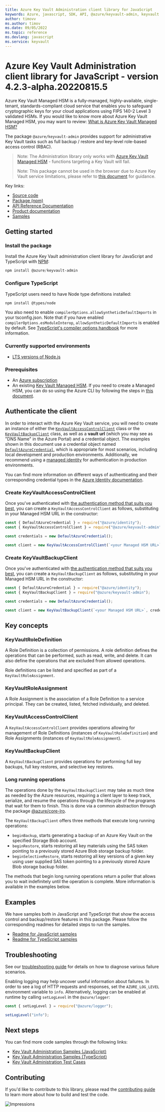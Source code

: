 ```yaml
---
title: Azure Key Vault Administration client library for JavaScript
keywords: Azure, javascript, SDK, API, @azure/keyvault-admin, keyvault
author: timovv
ms.author: timov
ms.date: 09/05/2022
ms.topic: reference
ms.devlang: javascript
ms.service: keyvault
---
```

# Azure Key Vault Administration client library for JavaScript - version 4.2.3-alpha.20220815.5 


Azure Key Vault Managed HSM is a fully-managed, highly-available, single-tenant, standards-compliant cloud service that enables you to safeguard cryptographic keys for your cloud applications using FIPS 140-2 Level 3 validated HSMs. If you would like to know more about Azure Key Vault Managed HSM, you may want to review: [What is Azure Key Vault Managed HSM?][managedhsm]

The package `@azure/keyvault-admin` provides support for administrative Key Vault tasks such as full backup / restore and key-level role-based access control (RBAC).

> Note: The Administration library only works with [Azure Key Vault Managed HSM][managedhsm] - functions targeting a Key Vault will fail.
>
> Note: This package cannot be used in the browser due to Azure Key Vault service limitations, please refer to [this document](https://github.com/Azure/azure-sdk-for-js/blob/main/samples/cors/ts/README.md) for guidance.

Key links:

- [Source code][package-gh]
- [Package (npm)][package-npm]
- [API Reference Documentation][docs]
- [Product documentation][docs-service]
- [Samples][samples]

## Getting started

### Install the package

Install the Azure Key Vault administration client library for JavaScript and TypeScript with [NPM][npm]:

```PowerShell
npm install @azure/keyvault-admin
```

### Configure TypeScript

TypeScript users need to have Node type definitions installed:

```bash
npm install @types/node
```

You also need to enable `compilerOptions.allowSyntheticDefaultImports` in your tsconfig.json. Note that if you have enabled `compilerOptions.esModuleInterop`, `allowSyntheticDefaultImports` is enabled by default. See [TypeScript's compiler options handbook][compiler-options] for more information.

### Currently supported environments

- [LTS versions of Node.js](https://nodejs.org/about/releases/)

### Prerequisites

- An [Azure subscription](https://azure.microsoft.com/free/)
- An existing [Key Vault Managed HSM][azure_keyvault_mhsm]. If you need to create a Managed HSM, you can do so using the Azure CLI by following the steps in [this document][azure_keyvault_mhsm_cli].

## Authenticate the client

In order to interact with the Azure Key Vault service, you will need to create an instance of either the [`KeyVaultAccessControlClient`](#create-keyvaultaccesscontrolclient) class or the [`KeyVaultBackupClient`](#create-keyvaultbackupclient) class, as well as a **vault url** (which you may see as "DNS Name" in the Azure Portal) and a credential object. The examples shown in this document use a credential object named [`DefaultAzureCredential`][default_azure_credential], which is appropriate for most scenarios, including local development and production environments. Additionally, we recommend using a [managed identity][managed_identity] for authentication in production environments.

You can find more information on different ways of authenticating and their corresponding credential types in the [Azure Identity documentation][azure_identity].

### Create KeyVaultAccessControlClient

Once you've authenticated with [the authentication method that suits you best][default_azure_credential], you can create a `KeyVaultAccessControlClient` as follows, substituting in your Managed HSM URL in the constructor:

```javascript
const { DefaultAzureCredential } = require("@azure/identity");
const { KeyVaultAccessControlClient } = require("@azure/keyvault-admin");

const credentials = new DefaultAzureCredential();

const client = new KeyVaultAccessControlClient(`<your Managed HSM URL>`, credentials);
```

### Create KeyVaultBackupClient

Once you've authenticated with [the authentication method that suits you best][default_azure_credential], you can create a `KeyVaultBackupClient` as follows, substituting in your Managed HSM URL in the constructor:

```javascript
const { DefaultAzureCredential } = require("@azure/identity");
const { KeyVaultBackupClient } = require("@azure/keyvault-admin");

const credentials = new DefaultAzureCredential();

const client = new KeyVaultBackupClient(`<your Managed HSM URL>`, credentials);
```

## Key concepts

### KeyVaultRoleDefinition

A Role Definition is a collection of permissions. A role definition defines the operations that can be performed, such as read, write, and delete. It can also define the operations that are excluded from allowed operations.

Role definitions can be listed and specified as part of a `KeyVaultRoleAssignment`.

### KeyVaultRoleAssignment

A Role Assignment is the association of a Role Definition to a service principal. They can be created, listed, fetched individually, and deleted.

### KeyVaultAccessControlClient

A `KeyVaultAccessControlClient` provides operations allowing for management of Role Definitions (instances of `KeyVaultRoleDefinition`) and Role Assignments (instances of `KeyVaultRoleAssignment`).

### KeyVaultBackupClient

A `KeyVaultBackupClient` provides operations for performing full key backups, full key restores, and selective key restores.

### Long running operations

The operations done by the `KeyVaultBackupClient` may take as much time as needed by the Azure resources, requiring a client layer to keep track, serialize, and resume the operations through the lifecycle of the programs that wait for them to finish. This is done via a common abstraction through the package [@azure/core-lro][core-lro].

The `KeyVaultBackupClient` offers three methods that execute long running operations:

- `beginBackup`, starts generating a backup of an Azure Key Vault on the specified Storage Blob account.
- `beginRestore`, starts restoring all key materials using the SAS token pointing to a previously stored Azure Blob storage backup folder.
- `beginSelectiveRestore`, starts restoring all key versions of a given key using user supplied SAS token pointing to a previously stored Azure Blob storage backup folder.

The methods that begin long running operations return a poller that allows you to wait indefinitely until the operation is complete. More information is available in the examples below.

## Examples

We have samples both in JavaScript and TypeScript that show the access control and backup/restore features in this package. Please follow the corresponding readmes for detailed steps to run the samples.

- [Readme for JavaScript samples](https://github.com/Azure/azure-sdk-for-js/blob/main/sdk/keyvault/keyvault-admin/samples/v4/javascript/README.md)
- [Readme for TypeScript samples](https://github.com/Azure/azure-sdk-for-js/blob/main/sdk/keyvault/keyvault-admin/samples/v4/typescript/README.md)

## Troubleshooting

See our [troubleshooting guide](https://github.com/Azure/azure-sdk-for-js/blob/main/sdk/keyvault/keyvault-admin/TROUBLESHOOTING.md) for details on how to diagnose various failure scenarios.

Enabling logging may help uncover useful information about failures. In order to see a log of HTTP requests and responses, set the `AZURE_LOG_LEVEL` environment variable to `info`. Alternatively, logging can be enabled at runtime by calling `setLogLevel` in the `@azure/logger`:

```javascript
const { setLogLevel } = require("@azure/logger");

setLogLevel("info");
```

## Next steps

You can find more code samples through the following links:

- [Key Vault Administration Samples (JavaScript)](https://github.com/Azure/azure-sdk-for-js/tree/main/sdk/keyvault/keyvault-admin/samples/v4/javascript)
- [Key Vault Administration Samples (TypeScript)](https://github.com/Azure/azure-sdk-for-js/tree/main/sdk/keyvault/keyvault-admin/samples/v4/typescript)
- [Key Vault Administration Test Cases](https://github.com/Azure/azure-sdk-for-js/tree/main/sdk/keyvault/keyvault-admin/test/)

## Contributing

If you'd like to contribute to this library, please read the [contributing guide](https://github.com/Azure/azure-sdk-for-js/blob/main/CONTRIBUTING.md) to learn more about how to build and test the code.

![Impressions](https://azure-sdk-impressions.azurewebsites.net/api/impressions/azure-sdk-for-js%2Fsdk%2Fkeyvault%2Fkeyvault-admin%2FREADME.png)

<!-- LINKS -->

[compiler-options]: https://www.typescriptlang.org/docs/handbook/compiler-options.html
[core-lro]: https://github.com/Azure/azure-sdk-for-js/tree/main/sdk/core/core-lro
[docs-service]: https://azure.microsoft.com/services/key-vault/
[docs]: /javascript/api/@azure/keyvault-admin
[managedhsm]: /azure/key-vault/managed-hsm/overview
[npm]: https://www.npmjs.com/
[package-gh]: https://github.com/Azure/azure-sdk-for-js/tree/main/sdk/keyvault/keyvault-admin
[package-npm]: https://www.npmjs.com/package/@azure/keyvault-admin
[samples]: https://github.com/Azure/azure-sdk-for-js/tree/main/sdk/keyvault/keyvault-admin/samples
[azure_keyvault_mhsm]: /azure/key-vault/managed-hsm/overview
[azure_keyvault_mhsm_cli]: /azure/key-vault/managed-hsm/quick-create-cli
[default_azure_credential]: /java/api/overview/azure/identity-readme?view=azure-java-stable#defaultazurecredential
[managed_identity]: /azure/active-directory/managed-identities-azure-resources/overview
[azure_identity]: /java/api/overview/azure/identity-readme?view=azure-java-stable

